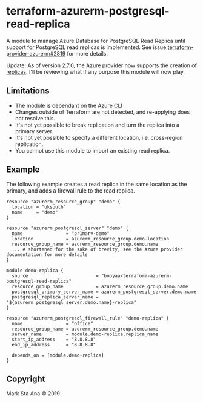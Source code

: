 # terraform-azurerm-postgresql-read-replica

A module to manage Azure Database for PostgreSQL Read Replica until support for PostgreSQL read replicas is implemented. See issue [terraform-provider-azurerm#2819](https://github.com/terraform-providers/terraform-provider-azurerm/issues/2819) for more details.
 
Update: As of version 2.7.0, the Azure provider now supports the creation of [replicas](https://www.terraform.io/docs/providers/azurerm/r/postgresql_server.html#create_mode). I'll be reviewing what if any purpose this module will now play.

## Limitations

- The module is dependant on the [Azure CLI](https://docs.microsoft.com/en-us/cli/azure/install-azure-cli?view=azure-cli-latest)
- Changes outside of Terraform are not detected, and re-applying does not resolve this.
- It's not yet possible to break replication and turn the replica into a primary server.
- It's not yet possible to specify a different location, i.e. cross-region replication.
- You cannot use this module to import an existing read replica.

## Example

The following example creates a read replica in the same location as the primary, and adds a firewall rule to the read replica.

```hcl
resource "azurerm_resource_group" "demo" {
  location = "uksouth"
  name     = "demo"
}

resource "azurerm_postgresql_server" "demo" {
  name                = "pr1mary-demo"
  location            = azurerm_resource_group.demo.location
  resource_group_name = azurerm_resource_group.demo.name
  ... # shortened for the sake of brevity, see the Azure provider documentation for more details
}

module demo-replica {
  source                         = "booyaa/terraform-azurerm-postgresql-read-replica"
  resource_group_name            = azurerm_resource_group.demo.name
  postgresql_primary_server_name = azurerm_postgresql_server.demo.name
  postgresql_replica_server_name = "${azurerm_postgresql_server.demo.name}-replica"
}

resource "azurerm_postgresql_firewall_rule" "demo-replica" {
  name                = "office"
  resource_group_name = azurerm_resource_group.demo.name
  server_name         = module.demo-replica.replica_name
  start_ip_address    = "8.8.8.8"
  end_ip_address      = "8.8.8.8"

  depends_on = [module.demo-replica]
}
```

## Copyright

Mark Sta Ana &copy; 2019
